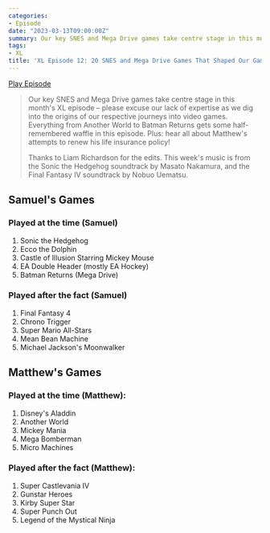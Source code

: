 ```yaml
---
categories:
- Episode
date: "2023-03-13T09:00:00Z"
summary: Our key SNES and Mega Drive games take centre stage in this month's XL episode.
tags:
- XL
title: 'XL Episode 12: 20 SNES and Mega Drive Games That Shaped Our Gaming Tastes'
---
```


[Play Episode](https://www.patreon.com/posts/xl-episode-12-20-79929321)
> Our key SNES and Mega Drive games take centre stage in this month's XL episode – please excuse our lack of expertise as we dig into the origins of our respective journeys into video games. Everything from Another World to Batman Returns gets some half-remembered waffle in this episode. Plus: hear all about Matthew's attempts to renew his life insurance policy!
>
> Thanks to Liam Richardson for the edits. This week's music is from the Sonic the Hedgehog soundtrack by Masato Nakamura, and the Final Fantasy IV soundtrack by Nobuo Uematsu.

## Samuel's Games

### Played at the time (Samuel)
1.  Sonic the Hedgehog
2.  Ecco the Dolphin
3.  Castle of Illusion Starring Mickey Mouse
4.  EA Double Header (mostly EA Hockey)
5.  Batman Returns (Mega Drive)

### Played after the fact (Samuel)

1.  Final Fantasy 4
2.  Chrono Trigger
3.  Super Mario All-Stars
4.  Mean Bean Machine
5.  Michael Jackson's Moonwalker

## Matthew's Games
### Played at the time (Matthew):
1.  Disney's Aladdin
2.  Another World
3.  Mickey Mania
4.  Mega Bomberman
5.  Micro Machines

### Played after the fact (Matthew):
1.  Super Castlevania IV
2.  Gunstar Heroes
3.  Kirby Super Star
4.  Super Punch Out
5.  Legend of the Mystical Ninja